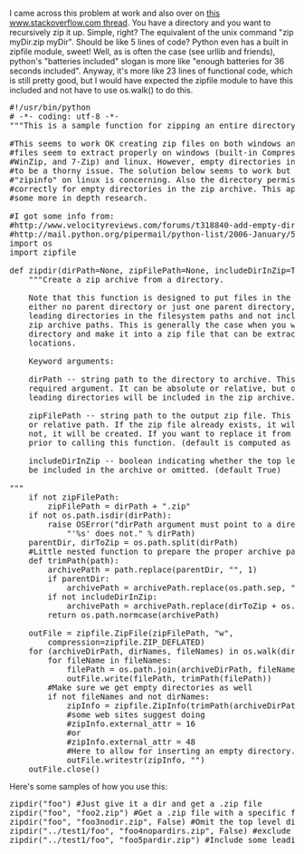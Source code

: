 I came across this problem at work and also over on [this www.stackoverflow.com thread](http://stackoverflow.com/questions/458436/adding-folders-to-a-zip-file-using-python/792199#792199). You have a directory and you want to recursively zip it up. Simple, right? The equivalent of the unix command "zip myDir.zip myDir". Should be like 5 lines of code? Python even has a built in zipfile module, sweet! Well, as is often the case (see urllib and friends), python's "batteries included" slogan is more like "enough batteries for 36 seconds included". Anyway, it's more like 23 lines of functional code, which is still pretty good, but I would have expected the zipfile module to have this included and not have to use os.walk() to do this.

<div class="code">

<pre>#!/usr/bin/python
# -*- coding: utf-8 -*-
"""This is a sample function for zipping an entire directory into a zipfile"""

#This seems to work OK creating zip files on both windows and linux. The output
#files seem to extract properly on windows (built-in Compressed Folders feature,
#WinZip, and 7-Zip) and linux. However, empty directories in a zip file appear
#to be a thorny issue. The solution below seems to work but the output of
#"zipinfo" on linux is concerning. Also the directory permissions are not set
#correctly for empty directories in the zip archive. This appears to require
#some more in depth research.

#I got some info from:
#http://www.velocityreviews.com/forums/t318840-add-empty-directory-using-zipfile.html
#http://mail.python.org/pipermail/python-list/2006-January/535240.html
import os
import zipfile

def zipdir(dirPath=None, zipFilePath=None, includeDirInZip=True):
    """Create a zip archive from a directory.

    Note that this function is designed to put files in the zip archive with
    either no parent directory or just one parent directory, so it will trim any
    leading directories in the filesystem paths and not include them inside the
    zip archive paths. This is generally the case when you want to just take a
    directory and make it into a zip file that can be extracted in different
    locations. 

    Keyword arguments:

    dirPath -- string path to the directory to archive. This is the only
    required argument. It can be absolute or relative, but only one or zero
    leading directories will be included in the zip archive.

    zipFilePath -- string path to the output zip file. This can be an absolute
    or relative path. If the zip file already exists, it will be updated. If
    not, it will be created. If you want to replace it from scratch, delete it
    prior to calling this function. (default is computed as dirPath + ".zip")

    includeDirInZip -- boolean indicating whether the top level directory should
    be included in the archive or omitted. (default True)

"""
    if not zipFilePath:
        zipFilePath = dirPath + ".zip"
    if not os.path.isdir(dirPath):
        raise OSError("dirPath argument must point to a directory. "
            "'%s' does not." % dirPath)
    parentDir, dirToZip = os.path.split(dirPath)
    #Little nested function to prepare the proper archive path
    def trimPath(path):
        archivePath = path.replace(parentDir, "", 1)
        if parentDir:
            archivePath = archivePath.replace(os.path.sep, "", 1)
        if not includeDirInZip:
            archivePath = archivePath.replace(dirToZip + os.path.sep, "", 1)
        return os.path.normcase(archivePath)

    outFile = zipfile.ZipFile(zipFilePath, "w",
        compression=zipfile.ZIP_DEFLATED)
    for (archiveDirPath, dirNames, fileNames) in os.walk(dirPath):
        for fileName in fileNames:
            filePath = os.path.join(archiveDirPath, fileName)
            outFile.write(filePath, trimPath(filePath))
        #Make sure we get empty directories as well
        if not fileNames and not dirNames:
            zipInfo = zipfile.ZipInfo(trimPath(archiveDirPath) + "/")
            #some web sites suggest doing
            #zipInfo.external_attr = 16
            #or
            #zipInfo.external_attr = 48
            #Here to allow for inserting an empty directory.  Still TBD/TODO.
            outFile.writestr(zipInfo, "")
    outFile.close()
</pre>

</div>

Here's some samples of how you use this:

<div class="code">

<pre>zipdir("foo") #Just give it a dir and get a .zip file
zipdir("foo", "foo2.zip") #Get a .zip file with a specific file name
zipdir("foo", "foo3nodir.zip", False) #Omit the top level directory
zipdir("../test1/foo", "foo4nopardirs.zip", False) #exclude some leading dirs
zipdir("../test1/foo", "foo5pardir.zip") #Include some leading dirs
</pre>

</div>